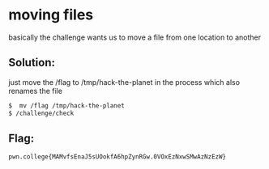 # moving files

basically the challenge wants us to move a file from one location to another

## Solution:

just move the /flag to /tmp/hack-the-planet in the process which also renames the file
```sh
$  mv /flag /tmp/hack-the-planet
$ /challenge/check
```

## Flag: 

```
pwn.college{MAMvfsEnaJ5sUOokfA6hpZynRGw.0VOxEzNxwSMwAzNzEzW}
```

